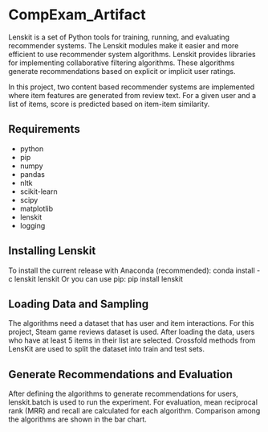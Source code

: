 # CompExam_Artifact
Lenskit is a set of Python tools for training, running, and evaluating recommender systems. The Lenskit modules make it easier and more efficient to use recommender system algorithms. Lenskit provides libraries for implementing collaborative filtering algorithms. These algorithms generate recommendations based on explicit or implicit user ratings.

In this project, two content based recommender systems are implemented where item features are generated from review text. For a given user and a list of items, score is predicted based on item-item similarity.

## Requirements

* python
* pip
* numpy
* pandas
* nltk
* scikit-learn
* scipy
* matplotlib
* lenskit
* logging

## Installing Lenskit

To install the current release with Anaconda (recommended):
conda install -c lenskit lenskit
Or you can use pip:
pip install lenskit
## Loading Data and Sampling
The algorithms need a dataset that has user and item interactions. For this project, Steam game reviews dataset is used. After loading the data, users who have at least 5 items in their list are selected. 
Crossfold methods from LensKit are used to split the dataset into train and test sets.
## Generate Recommendations and Evaluation
After defining the algorithms to generate recommendations for users, lenskit.batch is used to run the experiment.
For evaluation, mean reciprocal rank (MRR) and recall are calculated for each algorithm. Comparison among the algorithms are shown in the bar chart.

